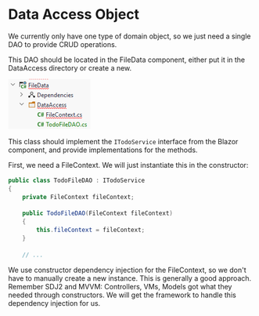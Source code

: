 # Data Access Object
We currently only have one type of domain object, so we just need a single DAO to provide CRUD operations.

This DAO should be located in the FileData component, either put it in the DataAccess directory or create a new.

![img_11.png](img_11.png)

This class should implement the `ITodoService` interface from the Blazor component, and provide implementations for the methods.

First, we need a FileContext. We will just instantiate this in the constructor:

```csharp
public class TodoFileDAO : ITodoService
{
    private FileContext fileContext;

    public TodoFileDAO(FileContext fileContext)
    {
        this.fileContext = fileContext;
    }
    
    // ...
```
We use constructor dependency injection for the FileContext, 
so we don't have to manually create a new instance. 
This is generally a good approach. Remember SDJ2 and MVVM: 
Controllers, VMs, Models got what they needed through constructors. 
We will get the framework to handle this dependency injection for us.

